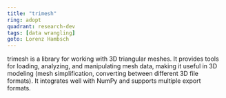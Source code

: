 ```yaml
---
title: "trimesh"
ring: adopt
quadrant: research-dev
tags: [data wrangling]
goto: Lorenz Hambsch
---
```


trimesh is a library for working with 3D triangular meshes. It provides tools for loading, analyzing, and manipulating mesh data, making it useful in 3D modeling (mesh simplification, converting between different 3D file formats). It integrates well with NumPy and supports multiple export formats.
